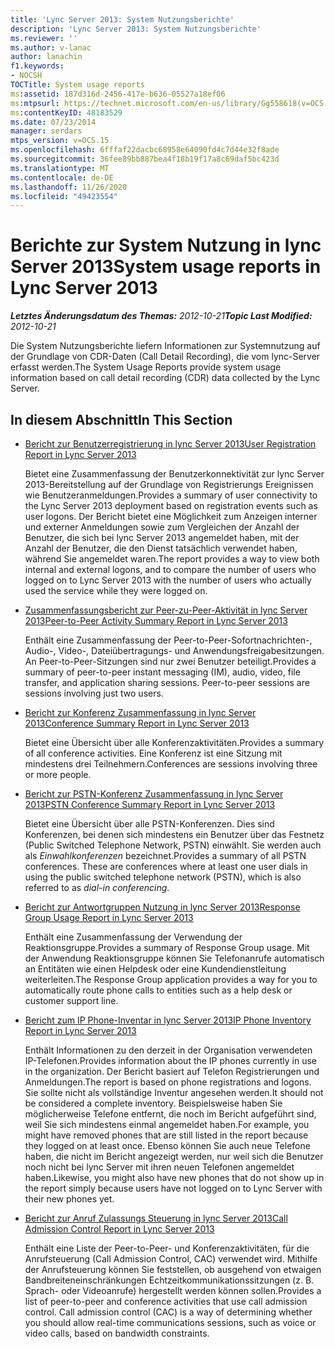 ```yaml
---
title: 'Lync Server 2013: System Nutzungsberichte'
description: 'Lync Server 2013: System Nutzungsberichte'
ms.reviewer: ''
ms.author: v-lanac
author: lanachin
f1.keywords:
- NOCSH
TOCTitle: System usage reports
ms:assetid: 187d316d-2456-417e-b636-05527a18ef06
ms:mtpsurl: https://technet.microsoft.com/en-us/library/Gg558618(v=OCS.15)
ms:contentKeyID: 48183529
ms.date: 07/23/2014
manager: serdars
mtps_version: v=OCS.15
ms.openlocfilehash: 6fffaf22dacbc68958e64090fd4c7d44e32f8ade
ms.sourcegitcommit: 36fee89bb887bea4f18b19f17a8c69daf5bc423d
ms.translationtype: MT
ms.contentlocale: de-DE
ms.lasthandoff: 11/26/2020
ms.locfileid: "49423554"
---
```

# <a name="system-usage-reports-in-lync-server-2013"></a><span data-ttu-id="d04b6-103">Berichte zur System Nutzung in lync Server 2013</span><span class="sxs-lookup"><span data-stu-id="d04b6-103">System usage reports in Lync Server 2013</span></span>

<div data-xmlns="http://www.w3.org/1999/xhtml">

<div class="topic" data-xmlns="http://www.w3.org/1999/xhtml" data-msxsl="urn:schemas-microsoft-com:xslt" data-cs="https://msdn.microsoft.com/">

<div data-asp="https://msdn2.microsoft.com/asp">



</div>

<div id="mainSection">

<div id="mainBody"><span data-ttu-id="d04b6-104">

<span> </span></span><span class="sxs-lookup"><span data-stu-id="d04b6-104">

<span> </span></span></span>

<span data-ttu-id="d04b6-105">_**Letztes Änderungsdatum des Themas:** 2012-10-21_</span><span class="sxs-lookup"><span data-stu-id="d04b6-105">_**Topic Last Modified:** 2012-10-21_</span></span>

<span data-ttu-id="d04b6-106">Die System Nutzungsberichte liefern Informationen zur Systemnutzung auf der Grundlage von CDR-Daten (Call Detail Recording), die vom lync-Server erfasst werden.</span><span class="sxs-lookup"><span data-stu-id="d04b6-106">The System Usage Reports provide system usage information based on call detail recording (CDR) data collected by the Lync Server.</span></span>

<div>

## <a name="in-this-section"></a><span data-ttu-id="d04b6-107">In diesem Abschnitt</span><span class="sxs-lookup"><span data-stu-id="d04b6-107">In This Section</span></span>

  - [<span data-ttu-id="d04b6-108">Bericht zur Benutzerregistrierung in lync Server 2013</span><span class="sxs-lookup"><span data-stu-id="d04b6-108">User Registration Report in Lync Server 2013</span></span>](lync-server-2013-user-registration-report.md)
    
    <span data-ttu-id="d04b6-109">Bietet eine Zusammenfassung der Benutzerkonnektivität zur lync Server 2013-Bereitstellung auf der Grundlage von Registrierungs Ereignissen wie Benutzeranmeldungen.</span><span class="sxs-lookup"><span data-stu-id="d04b6-109">Provides a summary of user connectivity to the Lync Server 2013 deployment based on registration events such as user logons.</span></span> <span data-ttu-id="d04b6-110">Der Bericht bietet eine Möglichkeit zum Anzeigen interner und externer Anmeldungen sowie zum Vergleichen der Anzahl der Benutzer, die sich bei lync Server 2013 angemeldet haben, mit der Anzahl der Benutzer, die den Dienst tatsächlich verwendet haben, während Sie angemeldet waren.</span><span class="sxs-lookup"><span data-stu-id="d04b6-110">The report provides a way to view both internal and external logons, and to compare the number of users who logged on to Lync Server 2013 with the number of users who actually used the service while they were logged on.</span></span>

  - [<span data-ttu-id="d04b6-111">Zusammenfassungsbericht zur Peer-zu-Peer-Aktivität in lync Server 2013</span><span class="sxs-lookup"><span data-stu-id="d04b6-111">Peer-to-Peer Activity Summary Report in Lync Server 2013</span></span>](lync-server-2013-peer-to-peer-activity-summary-report.md)
    
    <span data-ttu-id="d04b6-p102">Enthält eine Zusammenfassung der Peer-to-Peer-Sofortnachrichten-, Audio-, Video-, Dateiübertragungs- und Anwendungsfreigabesitzungen. An Peer-to-Peer-Sitzungen sind nur zwei Benutzer beteiligt.</span><span class="sxs-lookup"><span data-stu-id="d04b6-p102">Provides a summary of peer-to-peer instant messaging (IM), audio, video, file transfer, and application sharing sessions. Peer-to-peer sessions are sessions involving just two users.</span></span>

  - [<span data-ttu-id="d04b6-114">Bericht zur Konferenz Zusammenfassung in lync Server 2013</span><span class="sxs-lookup"><span data-stu-id="d04b6-114">Conference Summary Report in Lync Server 2013</span></span>](lync-server-2013-conference-summary-report.md)
    
    <span data-ttu-id="d04b6-115">Bietet eine Übersicht über alle Konferenzaktivitäten.</span><span class="sxs-lookup"><span data-stu-id="d04b6-115">Provides a summary of all conference activities.</span></span> <span data-ttu-id="d04b6-116">Eine Konferenz ist eine Sitzung mit mindestens drei Teilnehmern.</span><span class="sxs-lookup"><span data-stu-id="d04b6-116">Conferences are sessions involving three or more people.</span></span>

  - [<span data-ttu-id="d04b6-117">Bericht zur PSTN-Konferenz Zusammenfassung in lync Server 2013</span><span class="sxs-lookup"><span data-stu-id="d04b6-117">PSTN Conference Summary Report in Lync Server 2013</span></span>](lync-server-2013-pstn-conference-summary-report.md)
    
    <span data-ttu-id="d04b6-p104">Bietet eine Übersicht über alle PSTN-Konferenzen. Dies sind Konferenzen, bei denen sich mindestens ein Benutzer über das Festnetz (Public Switched Telephone Network, PSTN) einwählt. Sie werden auch als *Einwahlkonferenzen* bezeichnet.</span><span class="sxs-lookup"><span data-stu-id="d04b6-p104">Provides a summary of all PSTN conferences. These are conferences where at least one user dials in using the public switched telephone network (PSTN), which is also referred to as *dial-in conferencing*.</span></span>

  - [<span data-ttu-id="d04b6-120">Bericht zur Antwortgruppen Nutzung in lync Server 2013</span><span class="sxs-lookup"><span data-stu-id="d04b6-120">Response Group Usage Report in Lync Server 2013</span></span>](lync-server-2013-response-group-usage-report.md)
    
    <span data-ttu-id="d04b6-121">Enthält eine Zusammenfassung der Verwendung der Reaktionsgruppe.</span><span class="sxs-lookup"><span data-stu-id="d04b6-121">Provides a summary of Response Group usage.</span></span> <span data-ttu-id="d04b6-122">Mit der Anwendung Reaktionsgruppe können Sie Telefonanrufe automatisch an Entitäten wie einen Helpdesk oder eine Kundendienstleitung weiterleiten.</span><span class="sxs-lookup"><span data-stu-id="d04b6-122">The Response Group application provides a way for you to automatically route phone calls to entities such as a help desk or customer support line.</span></span>

  - [<span data-ttu-id="d04b6-123">Bericht zum IP Phone-Inventar in lync Server 2013</span><span class="sxs-lookup"><span data-stu-id="d04b6-123">IP Phone Inventory Report in Lync Server 2013</span></span>](lync-server-2013-ip-phone-inventory-report.md)
    
    <span data-ttu-id="d04b6-124">Enthält Informationen zu den derzeit in der Organisation verwendeten IP-Telefonen.</span><span class="sxs-lookup"><span data-stu-id="d04b6-124">Provides information about the IP phones currently in use in the organization.</span></span> <span data-ttu-id="d04b6-125">Der Bericht basiert auf Telefon Registrierungen und Anmeldungen.</span><span class="sxs-lookup"><span data-stu-id="d04b6-125">The report is based on phone registrations and logons.</span></span> <span data-ttu-id="d04b6-126">Sie sollte nicht als vollständige Inventur angesehen werden.</span><span class="sxs-lookup"><span data-stu-id="d04b6-126">It should not be considered a complete inventory.</span></span> <span data-ttu-id="d04b6-127">Beispielsweise haben Sie möglicherweise Telefone entfernt, die noch im Bericht aufgeführt sind, weil Sie sich mindestens einmal angemeldet haben.</span><span class="sxs-lookup"><span data-stu-id="d04b6-127">For example, you might have removed phones that are still listed in the report because they logged on at least once.</span></span> <span data-ttu-id="d04b6-128">Ebenso können Sie auch neue Telefone haben, die nicht im Bericht angezeigt werden, nur weil sich die Benutzer noch nicht bei lync Server mit ihren neuen Telefonen angemeldet haben.</span><span class="sxs-lookup"><span data-stu-id="d04b6-128">Likewise, you might also have new phones that do not show up in the report simply because users have not logged on to Lync Server with their new phones yet.</span></span>

  - [<span data-ttu-id="d04b6-129">Bericht zur Anruf Zulassungs Steuerung in lync Server 2013</span><span class="sxs-lookup"><span data-stu-id="d04b6-129">Call Admission Control Report in Lync Server 2013</span></span>](lync-server-2013-call-admission-control-report.md)
    
    <span data-ttu-id="d04b6-p107">Enthält eine Liste der Peer-to-Peer- und Konferenzaktivitäten, für die Anrufsteuerung (Call Admission Control, CAC) verwendet wird. Mithilfe der Anrufsteuerung können Sie feststellen, ob ausgehend von etwaigen Bandbreiteneinschränkungen Echtzeitkommunikationssitzungen (z. B. Sprach- oder Videoanrufe) hergestellt werden können sollen.</span><span class="sxs-lookup"><span data-stu-id="d04b6-p107">Provides a list of peer-to-peer and conference activities that use call admission control. Call admission control (CAC) is a way of determining whether you should allow real-time communications sessions, such as voice or video calls, based on bandwidth constraints.</span></span>

<span data-ttu-id="d04b6-132"></div>

</div>

<span> </span>

</div>

</div>

</span><span class="sxs-lookup"><span data-stu-id="d04b6-132"></div>

</div>

<span> </span>

</div>

</div>

</span></span></div>

